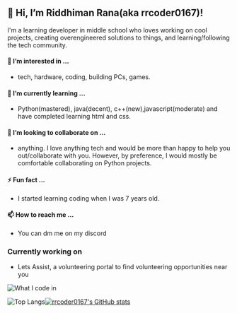 ## 👋 Hi, I’m Riddhiman Rana(aka rrcoder0167)!

I'm a learning developer in middle school who loves working on cool projects, creating overengineered solutions to things, and learning/following the tech community.
#### 👀 I’m interested in ...
- tech, hardware, coding, building PCs, games.
#### 🌱 I’m currently learning ...
- Python(mastered), java(decent), c++(new),javascript(moderate) and have completed learning html and css.
#### 💞️ I’m looking to collaborate on ...
- anything. I love anything tech and would be more than happy to help you out/collaborate with you. However, by preference, I would mostly be comfortable collaborating on Python projects.
#### ⚡ Fun fact ...
- I started learning coding when I was 7 years old.
#### 📫 How to reach me ...
- You can dm me on my discord
### Currently working on
- Lets Assist, a volunteering portal to find volunteering opportunities near you


![What I code in](https://github-readme-tech-stack.vercel.app/api/cards?title=What+I+code+in&align=center&titleAlign=center&borderRadius=7.5&fontFamily=JetBrains+Mono&fontWeight=bold&lineCount=1&theme=catppuccin_macchiato&bg=%2324273a&badge=%231e2030&border=%236e738d&titleColor=%23c6a0f6&line1=next.js%2Cnext.js%2Ccad3f5%3Bpython%2Cpython%2Ceed49f%3Bcplusplus%2CC%2B%2B%2Cb7bdf8%3Btypescript%2Ctypescript%2C8aadf4%3B)


![Top Langs](https://github-readme-stats.vercel.app/api/top-langs/?username=rrcoder0167&layout=compact)[![rrcoder0167's GitHub stats](https://github-readme-stats.vercel.app/api?username=rrcoder0167&bg_color=24273a&text_color=cad3f5&icon_color=c6a0f6&title_color=8bd5ca)](https://github.com/anuraghazra/github-readme-stats)
